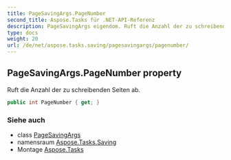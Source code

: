 ```yaml
---
title: PageSavingArgs.PageNumber
second_title: Aspose.Tasks für .NET-API-Referenz
description: PageSavingArgs eigendom. Ruft die Anzahl der zu schreibenden Seiten ab.
type: docs
weight: 20
url: /de/net/aspose.tasks.saving/pagesavingargs/pagenumber/
---
```

## PageSavingArgs.PageNumber property

Ruft die Anzahl der zu schreibenden Seiten ab.

```csharp
public int PageNumber { get; }
```

### Siehe auch

* class [PageSavingArgs](../)
* namensraum [Aspose.Tasks.Saving](../../pagesavingargs/)
* Montage [Aspose.Tasks](../../../)


